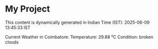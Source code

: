 # My Project

This content is dynamically generated in Indian Time (IST): 2025-06-09 13:45:33 IST


Current Weather in Coimbatore:
Temperature: 29.88 °C
Condition: broken clouds

